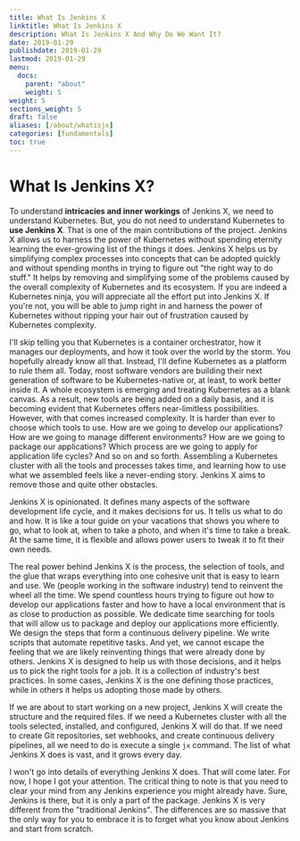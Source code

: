 ```yaml
---
title: What Is Jenkins X
linktitle: What Is Jenkins X
description: What Is Jenkins X And Why Do We Want It?
date: 2019-01-29
publishdate: 2019-01-29
lastmod: 2019-01-29
menu:
  docs:
    parent: "about"
    weight: 5
weight: 5
sections_weight: 5
draft: false
aliases: [/about/whatisjx]
categories: [fundamentals]
toc: true
---
```


# What Is Jenkins X?

To understand **intricacies and inner workings** of Jenkins X, we need to understand Kubernetes. But, you do not need to understand Kubernetes to **use Jenkins X**. That is one of the main contributions of the project. Jenkins X allows us to harness the power of Kubernetes without spending eternity learning the ever-growing list of the things it does. Jenkins X helps us by simplifying complex processes into concepts that can be adopted quickly and without spending months in trying to figure out "the right way to do stuff." It helps by removing and simplifying some of the problems caused by the overall complexity of Kubernetes and its ecosystem. If you are indeed a Kubernetes ninja, you will appreciate all the effort put into Jenkins X. If you're not, you will be able to jump right in and harness the power of Kubernetes without ripping your hair out of frustration caused by Kubernetes complexity.

I'll skip telling you that Kubernetes is a container orchestrator, how it manages our deployments, and how it took over the world by the storm. You hopefully already know all that. Instead, I'll define Kubernetes as a platform to rule them all. Today, most software vendors are building their next generation of software to be Kubernetes-native or, at least, to work better inside it. A whole ecosystem is emerging and treating Kubernetes as a blank canvas. As a result, new tools are being added on a daily basis, and it is becoming evident that Kubernetes offers near-limitless possibilities. However, with that comes increased complexity. It is harder than ever to choose which tools to use. How are we going to develop our applications? How are we going to manage different environments? How are we going to package our applications? Which process are we going to apply for application life cycles? And so on and so forth. Assembling a Kubernetes cluster with all the tools and processes takes time, and learning how to use what we assembled feels like a never-ending story. Jenkins X aims to remove those and quite other obstacles.

Jenkins X is opinionated. It defines many aspects of the software development life cycle, and it makes decisions for us. It tells us what to do and how. It is like a tour guide on your vacations that shows you where to go, what to look at, when to take a photo, and when it's time to take a break. At the same time, it is flexible and allows power users to tweak it to fit their own needs.

The real power behind Jenkins X is the process, the selection of tools, and the glue that wraps everything into one cohesive unit that is easy to learn and use. We (people working in the software industry) tend to reinvent the wheel all the time. We spend countless hours trying to figure out how to develop our applications faster and how to have a local environment that is as close to production as possible. We dedicate time searching for tools that will allow us to package and deploy our applications more efficiently. We design the steps that form a continuous delivery pipeline. We write scripts that automate repetitive tasks. And yet, we cannot escape the feeling that we are likely reinventing things that were already done by others. Jenkins X is designed to help us with those decisions, and it helps us to pick the right tools for a job. It is a collection of industry's best practices. In some cases, Jenkins X is the one defining those practices, while in others it helps us adopting those made by others.

If we are about to start working on a new project, Jenkins X will create the structure and the required files. If we need a Kubernetes cluster with all the tools selected, installed, and configured, Jenkins X will do that. If we need to create Git repositories, set webhooks, and create continuous delivery pipelines, all we need to do is execute a single `jx` command. The list of what Jenkins X does is vast, and it grows every day.

I won't go into details of everything Jenkins X does. That will come later. For now, I hope I got your attention. The critical thing to note is that you need to clear your mind from any Jenkins experience you might already have. Sure, Jenkins is there, but it is only a part of the package. Jenkins X is very different from the "traditional Jenkins". The differences are so massive that the only way for you to embrace it is to forget what you know about Jenkins and start from scratch.